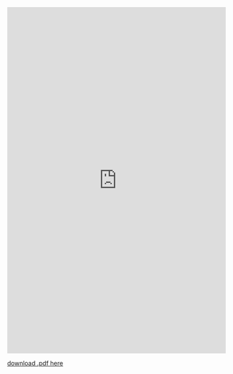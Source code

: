 <embed src="https://kristopherkyle.github.io//professional-webpage/docs/Kristopher%20Kyle%20CV%202021-06-03_CAS_LING.pdf" width="100%" height="800px" type="application/pdf" />
































[download .pdf here](https://github.com/kristopherkyle/professional-webpage/raw/main/docs/Kristopher%20Kyle%20CV%202021-06-03_CAS_LING.pdf)
